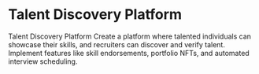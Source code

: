 # Talent Discovery Platform
Talent Discovery Platform Create a platform where talented individuals can showcase their skills, and recruiters can discover and verify talent. Implement features like skill endorsements, portfolio NFTs, and automated interview scheduling.
